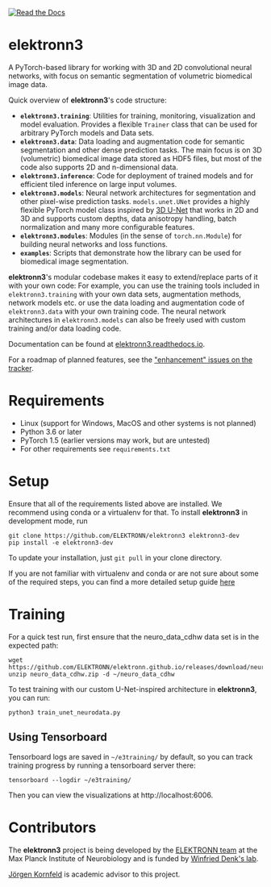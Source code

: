 [![Read the Docs](https://readthedocs.org/projects/elektronn3/badge/?version=latest)](https://elektronn3.readthedocs.io/en/latest/)

# elektronn3

A PyTorch-based library for working with 3D and 2D convolutional neural networks, with focus on semantic segmentation of volumetric biomedical image data.

Quick overview of **elektronn3**'s code structure:

- **`elektronn3.training`**: Utilities for training, monitoring, visualization and model evaluation. Provides a flexible `Trainer` class that can be used for arbitrary PyTorch models and Data sets.
- **`elektronn3.data`**: Data loading and augmentation code for semantic segmentation and other dense prediction tasks. The main focus is on 3D (volumetric) biomedical image data stored as HDF5 files, but most of the code also supports 2D and n-dimensional data.
- **`elektronn3.inference`**: Code for deployment of trained models and for efficient tiled inference on large input volumes.
- **`elektronn3.models`**: Neural network architectures for segmentation and other pixel-wise prediction tasks. `models.unet.UNet` provides a highly flexible PyTorch model class inspired by [3D U-Net](https://arxiv.org/abs/1606.06650) that works in 2D and 3D and supports custom depths, data anisotropy handling, batch normalization and many more configurable features.
- **`elektronn3.modules`**: Modules (in the sense of `torch.nn.Module`) for building neural networks and loss functions.
- **`examples`**: Scripts that demonstrate how the library can be used for biomedical image segmentation.

**elektronn3**'s modular codebase makes it easy to extend/replace parts of it with your own code: For example, you can use the training tools included in `elektronn3.training` with your own data sets, augmentation methods, network models etc. or use the data loading and augmentation code of `elektronn3.data` with your own training code. The neural network architectures in `elektronn3.models` can also be freely used with custom training and/or data loading code.

Documentation can be found at [elektronn3.readthedocs.io](https://elektronn3.readthedocs.io).

For a roadmap of planned features, see the ["enhancement" issues on the tracker](https://github.com/ELEKTRONN/elektronn3/issues?q=is%3Aissue+is%3Aopen+label%3Aenhancement).

# Requirements

- Linux (support for Windows, MacOS and other systems is not planned)
- Python 3.6 or later
- PyTorch 1.5 (earlier versions may work, but are untested)
- For other requirements see `requirements.txt`

# Setup

Ensure that all of the requirements listed above are installed.
We recommend using conda or a virtualenv for that.
To install **elektronn3** in development mode, run

    git clone https://github.com/ELEKTRONN/elektronn3 elektronn3-dev
    pip install -e elektronn3-dev

To update your installation, just `git pull` in your clone
directory.

If you are not familiar with virtualenv and conda or are not sure about some of
the required steps, you can find a more detailed setup guide [here](https://github.com/ELEKTRONN/elektronn3/blob/master/setup.md)

# Training

For a quick test run, first ensure that the neuro_data_cdhw data set is
in the expected path:

    wget https://github.com/ELEKTRONN/elektronn.github.io/releases/download/neuro_data_cdhw/neuro_data_cdhw.zip
    unzip neuro_data_cdhw.zip -d ~/neuro_data_cdhw

To test training with our custom U-Net-inspired architecture in **elektronn3**,
you can run:

    python3 train_unet_neurodata.py


## Using Tensorboard

Tensorboard logs are saved in `~/e3training/` by default, so you can track training
progress by running a tensorboard server there:

    tensorboard --logdir ~/e3training/

Then you can view the visualizations at http://localhost:6006.

# Contributors

The **elektronn3** project is being developed by the
[ELEKTRONN team](https://github.com/orgs/ELEKTRONN/people) at the
Max Planck Institute of Neurobiology and is funded by
[Winfried Denk's lab](http://www.neuro.mpg.de/denk).

[Jörgen Kornfeld](http://www.neuro.mpg.de/person/43611/3242677)
is academic advisor to this project.
